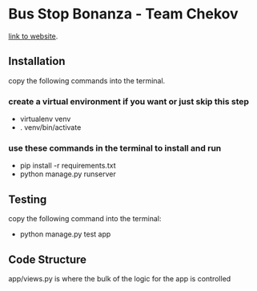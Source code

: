 Bus Stop Bonanza - Team Chekov
============
[link to website](https://bus-stop-bonanza.herokuapp.com).

Installation
------------
copy the following commands into the terminal.

### create a virtual environment if you want or just skip this step
* virtualenv venv
* . venv/bin/activate

### use these commands in the terminal to install and run
* pip install -r requirements.txt
* python manage.py runserver

Testing
-------
copy the following command into the terminal:

* python manage.py test app


Code Structure
------------

app/views.py is where the bulk of the logic for the app is controlled


